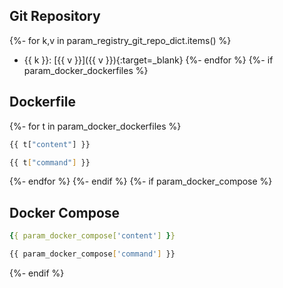## Git Repository
{%- for k,v in param_registry_git_repo_dict.items() %}
  - {{ k }}: [{{ v }}]({{ v }}){:target=_blank}
{%- endfor %}
{%- if param_docker_dockerfiles %}
## Dockerfile
{%- for t in param_docker_dockerfiles %}
```dockerfile
{{ t["content"] }}
```
```bash
{{ t["command"] }}
```
{%- endfor %}
{%- endif %}
{%- if param_docker_compose %}
## Docker Compose
```yaml
{{ param_docker_compose['content'] }}
```
```bash
{{ param_docker_compose['command'] }}
```
{%- endif %}
